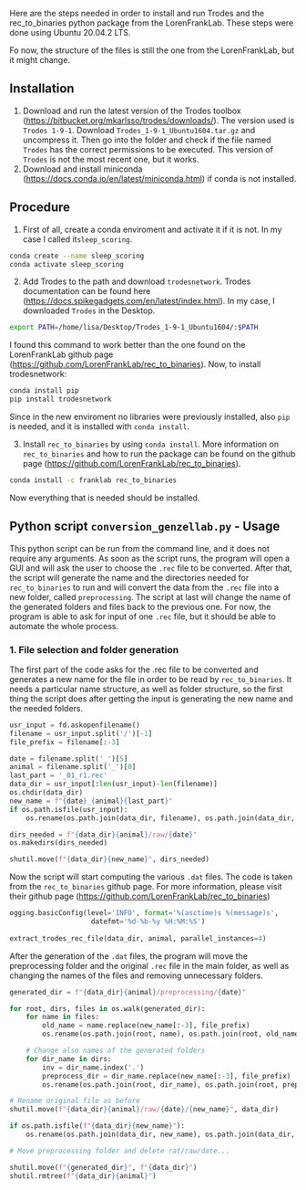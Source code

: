 Here are the steps needed in order to install and run Trodes and the rec_to_binaries python package from the LorenFrankLab. These steps were done using Ubuntu 20.04.2 LTS.  

Fo now, the structure of the files is still the one from the LorenFrankLab, but it might change.

## Installation

1. Download and run the latest version of the Trodes toolbox (https://bitbucket.org/mkarlsso/trodes/downloads/). The version used is `Trodes 1-9-1`. Download `Trodes_1-9-1_Ubuntu1604.tar.gz` and uncompress it. Then go into the folder and check if the file named `Trodes` has the correct permissions to be executed. This version of `Trodes` is not the most recent one, but it works.
2. Download and install miniconda (https://docs.conda.io/en/latest/miniconda.html) if conda is not installed.

## Procedure

1. First of all, create a conda enviroment and activate it if it is not. In my case I called it`sleep_scoring`.
```bash
conda create --name sleep_scoring
conda activate sleep_scoring
```
2. Add Trodes to the path and download `trodesnetwork`. Trodes documentation can be found here (https://docs.spikegadgets.com/en/latest/index.html). In my case, I downloaded `Trodes` in the Desktop.
```bash
export PATH=/home/lisa/Desktop/Trodes_1-9-1_Ubuntu1604/:$PATH
```
I found this command to work better than the one found on the LorenFrankLab github page (https://github.com/LorenFrankLab/rec_to_binaries).
Now, to install trodesnetwork:
```bash
conda install pip
pip install trodesnetwork
```
Since in the new enviroment no libraries were previously installed, also `pip` is needed, and it is installed with `conda install`.

3. Install `rec_to_binaries` by using `conda install`. More information on `rec_to_binaries` and how to run the package can be found on the github page (https://github.com/LorenFrankLab/rec_to_binaries).
```bash
conda install -c franklab rec_to_binaries
```
Now everything that is needed should be installed.

## Python script `conversion_genzellab.py` - Usage

This python script can be run from the command line, and it does not require any arguments. As soon as the script runs, the program will open a GUI and will ask the user to choose 
the `.rec` file to be converted. After that,  the script will generate the name and the directories needed for `rec_to_binaries` to run and will convert the data from the `.rec` file into
a new folder, called `preprocessing`. The script at last will change the name of the generated folders and files back to the previous one. For now, the program is able to ask for input of one
`.rec` file, but it should be able to automate the whole process. 

### 1. File selection and folder generation

The first part of the code asks for the .rec file to be converted and generates a new name for the file in order to be read by `rec_to_binaries`. It needs a particular name structure, as
well as folder structure, so the first thing the script does after getting the input is generating the new name and the needed folders. 

```python
usr_input = fd.askopenfilename()
filename = usr_input.split('/')[-1]
file_prefix = filename[:-3]

date = filename.split('_')[5]
animal = filename.split('_')[0]
last_part = '_01_r1.rec'
data_dir = usr_input[:len(usr_input)-len(filename)]
os.chdir(data_dir)
new_name = f"{date}_{animal}{last_part}"
if os.path.isfile(usr_input):    
    os.rename(os.path.join(data_dir, filename), os.path.join(data_dir, new_name))

dirs_needed = f"{data_dir}{animal}/raw/{date}"
os.makedirs(dirs_needed)

shutil.move(f"{data_dir}{new_name}", dirs_needed)
```

Now the script will start computing the various `.dat` files. The code is taken from the `rec_to_binaries` github page. For more information, please visit their github page (https://github.com/LorenFrankLab/rec_to_binaries)

```python
ogging.basicConfig(level='INFO', format='%(asctime)s %(message)s',
                    datefmt='%d-%b-%y %H:%M:%S')
                    
extract_trodes_rec_file(data_dir, animal, parallel_instances=4)
```
After the generation of the `.dat` files, the program will move the preprocessing folder and the original `.rec` file in the main folder, as well as changing the names of the files and removing unnecessary folders.
```python
generated_dir = f"{data_dir}{animal}/preprocessing/{date}"

for root, dirs, files in os.walk(generated_dir):
    for name in files:
        old_name = name.replace(new_name[:-3], file_prefix)
        os.rename(os.path.join(root, name), os.path.join(root, old_name))

    # Change also names of the generated folders
    for dir_name in dirs:
        inv = dir_name.index('.')
        preprocess_dir = dir_name.replace(new_name[:-3], file_prefix)
        os.rename(os.path.join(root, dir_name), os.path.join(root, preprocess_dir))

# Rename original file as before
shutil.move(f"{data_dir}{animal}/raw/{date}/{new_name}", data_dir)

if os.path.isfile(f"{data_dir}{new_name}"):
    os.rename(os.path.join(data_dir, new_name), os.path.join(data_dir, filename))

# Move preprocessing folder and delete rat/raw/date...

shutil.move(f"{generated_dir}", f"{data_dir}")
shutil.rmtree(f"{data_dir}{animal}")
```
